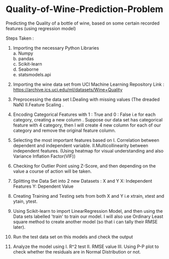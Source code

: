 # Quality-of-Wine-Prediction-Problem

Predicting the Quality of a bottle of wine, based on some certain recorded features (using regression model)

Steps Taken :

 1. Importing the necessary Python Libraries   
   a. Numpy  
   b. pandas  
   c. Scikit-learn  
   d. Seaborne   
   e. statsmodels.api  
   
 2. Importing the wine data set from UCI Machine Learning Repository 
    Link : https://archive.ics.uci.edu/ml/datasets/Wine+Quality
   
 3. Preprocessing the data set
     I.Dealing with missing values (The dreaded NaN)
     II.Feature Scaling .
   
 4. Encoding Categorical Features with 1 : True and 0 : False 
     i.e for each category, creating a new column . Suppose our data set has categorical feature with 4 category, then I will create 
     4 new column for each of our category and remove the original feature column.
   
 5.  Selecting the most important features based on 
     I. Correlation between dependent and independent variable.
     II.Multicollinearity between independent features. (Using heatmap for visual understanding and also Variance Inflation Factor(VIF))
   
 6. Checking for Outlier Point using Z-Score, and then depending on the value a course of action will be taken. 
   
 7. Splitting the Data Set into 2 new Datasets : X and Y
     X: Independent Features 
     Y: Dependent Value 
   
 8. Creating Training and Testing sets from both X and Y
     i.e xtrain, xtest and ytain, ytest.
    
 9.  Using Scikit-learn to import LinearRegression Model, and then using the Data sets labelled 'train' to train our model.
     I will also use Ordinary Least square method to create another model (so that i can tally their RMSE later).
   
10.  Run the test data set on this models and check the output 

11.  Analyze the model using 
     I.   R^2 test
     II.  RMSE value
     III. Using P-P plot to check whether the residuals are in Normal Distribution or not.
